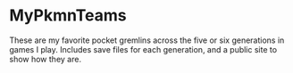 # MyPkmnTeams
These are my favorite pocket gremlins across the five or six generations in games I play. Includes save files for each generation, and a public site to show how they are.
